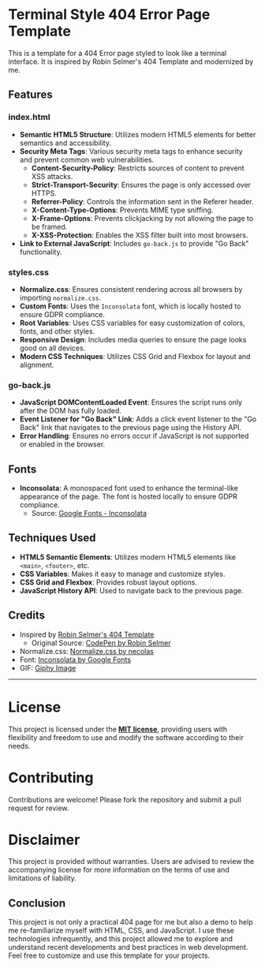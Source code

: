 # Terminal Style 404 Error Page Template

This is a template for a 404 Error page styled to look like a terminal interface. It is inspired by Robin Selmer's 404 Template and modernized by me.

## Features

### index.html
- **Semantic HTML5 Structure**: Utilizes modern HTML5 elements for better semantics and accessibility.
- **Security Meta Tags**: Various security meta tags to enhance security and prevent common web vulnerabilities.
  - **Content-Security-Policy**: Restricts sources of content to prevent XSS attacks.
  - **Strict-Transport-Security**: Ensures the page is only accessed over HTTPS.
  - **Referrer-Policy**: Controls the information sent in the Referer header.
  - **X-Content-Type-Options**: Prevents MIME type sniffing.
  - **X-Frame-Options**: Prevents clickjacking by not allowing the page to be framed.
  - **X-XSS-Protection**: Enables the XSS filter built into most browsers.
- **Link to External JavaScript**: Includes `go-back.js` to provide "Go Back" functionality.

### styles.css
- **Normalize.css**: Ensures consistent rendering across all browsers by importing `normalize.css`.
- **Custom Fonts**: Uses the `Inconsolata` font, which is locally hosted to ensure GDPR compliance.
- **Root Variables**: Uses CSS variables for easy customization of colors, fonts, and other styles.
- **Responsive Design**: Includes media queries to ensure the page looks good on all devices.
- **Modern CSS Techniques**: Utilizes CSS Grid and Flexbox for layout and alignment.

### go-back.js
- **JavaScript DOMContentLoaded Event**: Ensures the script runs only after the DOM has fully loaded.
- **Event Listener for "Go Back" Link**: Adds a click event listener to the "Go Back" link that navigates to the previous page using the History API.
- **Error Handling**: Ensures no errors occur if JavaScript is not supported or enabled in the browser.

## Fonts
- **Inconsolata**: A monospaced font used to enhance the terminal-like appearance of the page. The font is hosted locally to ensure GDPR compliance.
  - Source: [Google Fonts - Inconsolata](https://fonts.google.com/specimen/Inconsolata)

## Techniques Used
- **HTML5 Semantic Elements**: Utilizes modern HTML5 elements like `<main>`, `<footer>`, etc.
- **CSS Variables**: Makes it easy to manage and customize styles.
- **CSS Grid and Flexbox**: Provides robust layout options.
- **JavaScript History API**: Used to navigate back to the previous page.

## Credits
- Inspired by [Robin Selmer's 404 Template](https://freefrontend.com/html-css-404-page-templates/)
  - Original Source: [CodePen by Robin Selmer](https://codepen.io/robinselmer/pen/vJjbOZ)
- Normalize.css: [Normalize.css by necolas](https://github.com/necolas/normalize.css)
- Font: [Inconsolata by Google Fonts](https://fonts.google.com/specimen/Inconsolata)
- GIF: [Giphy Image](https://media.giphy.com/media/oEI9uBYSzLpBK/giphy.gif)

___

# License
This project is licensed under the **[MIT license](https://github.com/ot2i7ba/404Error/blob/main/LICENSE)**, providing users with flexibility and freedom to use and modify the software according to their needs.

# Contributing
Contributions are welcome! Please fork the repository and submit a pull request for review.

# Disclaimer
This project is provided without warranties. Users are advised to review the accompanying license for more information on the terms of use and limitations of liability.

## Conclusion
This project is not only a practical 404 page for me but also a demo to help me re-familiarize myself with HTML, CSS, and JavaScript. I use these technologies infrequently, and this project allowed me to explore and understand recent developments and best practices in web development. Feel free to customize and use this template for your projects.
